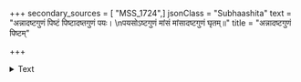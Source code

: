 +++
secondary_sources = [ "MSS_1724",]
jsonClass = "Subhaashita"
text = "अन्नादष्टगुणं पिष्टं पिष्टादष्तगुणं पयः।  \nपयसोऽष्टगुणं मांसं मांसादष्टगुणं घृतम्॥"
title = "अन्नादष्टगुणं पिष्टम्"

+++

<details><summary>Text</summary>

अन्नादष्टगुणं पिष्टं पिष्टादष्तगुणं पयः।  
पयसोऽष्टगुणं मांसं मांसादष्टगुणं घृतम्॥
</details>
